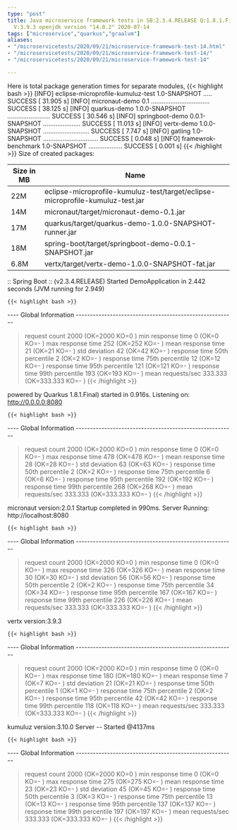 ```yaml
---
type: "post"
title: Java microservice framework tests in SB:2.3.4.RELEASE Q:1.8.1.Final M:2.0.2
  V:3.9.3 openjdk version "14.0.2" 2020-07-14
tags: ["microservice","quarkus","graalvm"]
aliases:
- "/microservicetests/2020/09/21/microservice-framework-test-14.html"
- "/microservicetests/2020/09/21/microservice-framework-test-14/"
- "/microservicetests/2020/09/21/microservice-framework-test-14"

---
```

 
Here is total package generation times for separate modules,
{{< highlight bash >}}
[INFO] eclipse-microprofile-kumuluz-test 1.0-SNAPSHOT ..... SUCCESS [ 31.905 s]
[INFO] micronaut-demo 0.1 ................................. SUCCESS [ 38.125 s]
[INFO] quarkus-demo 1.0.0-SNAPSHOT ........................ SUCCESS [ 30.546 s]
[INFO] springboot-demo 0.0.1-SNAPSHOT ..................... SUCCESS [ 11.013 s]
[INFO] vertx-demo 1.0.0-SNAPSHOT .......................... SUCCESS [  7.747 s]
[INFO] gatling 1.0-SNAPSHOT ............................... SUCCESS [  0.048 s]
[INFO] framewrok-benchmark 1.0-SNAPSHOT ................... SUCCESS [  0.001 s]
{{< /highlight >}}
Size of created packages:

| Size in MB |  Name |
|------------|-------|
| 22M | eclipse-microprofile-kumuluz-test/target/eclipse-microprofile-kumuluz-test.jar |
| 14M | micronaut/target/micronaut-demo-0.1.jar |
| 17M | quarkus/target/quarkus-demo-1.0.0-SNAPSHOT-runner.jar |
| 18M | spring-boot/target/springboot-demo-0.0.1-SNAPSHOT.jar |
| 6.8M | vertx/target/vertx-demo-1.0.0-SNAPSHOT-fat.jar |


:: Spring Boot :: (v2.3.4.RELEASE) Started DemoApplication in 2.442 seconds (JVM running for 2.949)

    {{< highlight bash >}}
---- Global Information --------------------------------------------------------
> request count                                       2000 (OK=2000   KO=0     )
> min response time                                      0 (OK=0      KO=-     )
> max response time                                    252 (OK=252    KO=-     )
> mean response time                                    21 (OK=21     KO=-     )
> std deviation                                         42 (OK=42     KO=-     )
> response time 50th percentile                          2 (OK=2      KO=-     )
> response time 75th percentile                         12 (OK=12     KO=-     )
> response time 95th percentile                        121 (OK=121    KO=-     )
> response time 99th percentile                        193 (OK=193    KO=-     )
> mean requests/sec                                333.333 (OK=333.333 KO=-     )
{{< /highlight >}}

powered by Quarkus 1.8.1.Final) started in 0.916s. Listening on: http://0.0.0.0:8080

    {{< highlight bash >}}
---- Global Information --------------------------------------------------------
> request count                                       2000 (OK=2000   KO=0     )
> min response time                                      0 (OK=0      KO=-     )
> max response time                                    478 (OK=478    KO=-     )
> mean response time                                    28 (OK=28     KO=-     )
> std deviation                                         63 (OK=63     KO=-     )
> response time 50th percentile                          2 (OK=2      KO=-     )
> response time 75th percentile                          6 (OK=6      KO=-     )
> response time 95th percentile                        192 (OK=192    KO=-     )
> response time 99th percentile                        268 (OK=268    KO=-     )
> mean requests/sec                                333.333 (OK=333.333 KO=-     )
{{< /highlight >}}

micronaut version:2.0.1 Startup completed in 990ms. Server Running: http://localhost:8080

    {{< highlight bash >}}
---- Global Information --------------------------------------------------------
> request count                                       2000 (OK=2000   KO=0     )
> min response time                                      0 (OK=0      KO=-     )
> max response time                                    326 (OK=326    KO=-     )
> mean response time                                    30 (OK=30     KO=-     )
> std deviation                                         56 (OK=56     KO=-     )
> response time 50th percentile                          2 (OK=2      KO=-     )
> response time 75th percentile                         34 (OK=34     KO=-     )
> response time 95th percentile                        167 (OK=167    KO=-     )
> response time 99th percentile                        226 (OK=226    KO=-     )
> mean requests/sec                                333.333 (OK=333.333 KO=-     )
{{< /highlight >}}

vertx version:3.9.3

    {{< highlight bash >}}
---- Global Information --------------------------------------------------------
> request count                                       2000 (OK=2000   KO=0     )
> min response time                                      0 (OK=0      KO=-     )
> max response time                                    180 (OK=180    KO=-     )
> mean response time                                     7 (OK=7      KO=-     )
> std deviation                                         21 (OK=21     KO=-     )
> response time 50th percentile                          1 (OK=1      KO=-     )
> response time 75th percentile                          2 (OK=2      KO=-     )
> response time 95th percentile                         42 (OK=42     KO=-     )
> response time 99th percentile                        118 (OK=118    KO=-     )
> mean requests/sec                                333.333 (OK=333.333 KO=-     )
{{< /highlight >}}

kumuluz version:3.10.0 Server -- Started @4137ms

    {{< highlight bash >}}
---- Global Information --------------------------------------------------------
> request count                                       2000 (OK=2000   KO=0     )
> min response time                                      0 (OK=0      KO=-     )
> max response time                                    275 (OK=275    KO=-     )
> mean response time                                    23 (OK=23     KO=-     )
> std deviation                                         45 (OK=45     KO=-     )
> response time 50th percentile                          3 (OK=3      KO=-     )
> response time 75th percentile                         13 (OK=13     KO=-     )
> response time 95th percentile                        137 (OK=137    KO=-     )
> response time 99th percentile                        197 (OK=197    KO=-     )
> mean requests/sec                                333.333 (OK=333.333 KO=-     )
{{< /highlight >}}